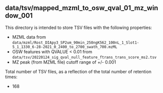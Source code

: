 ## data/tsv/mapped_mzml_to_osw_qval_01_mz_window_001

This directory is intended to store TSV files with the following properties:

- MZML data from `data/mzml/Rost_DIApy3_SP2um_90min_250ngK562_100nL_1_Slot1-5_1_1330_6-28-2021_0_2400_to_2700_swath_700.mzML`
- OSW features with QVALUE < 0.01 from `data/tsv/20220124_sig_qval_null_feature_ftrans_trans_score_ms2.tsv`
- MZ peak (from MZML file) cutoff range of +/- 0.001

Total number of TSV files, as a reflection of the total number of retention times:

- 168
